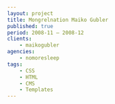 ```yaml
---
layout: project
title: Mongrelnation Maiko Gubler
published: true
period: 2008-11 – 2008-12
clients:
    - maikogubler
agencies:
    - nomoresleep
tags:
    - CSS
    - HTML
    - CMS
    - Templates
---
```

